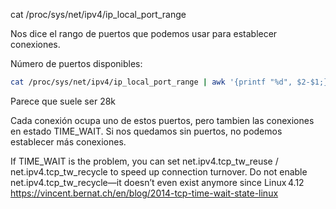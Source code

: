 cat /proc/sys/net/ipv4/ip_local_port_range

Nos dice el rango de puertos que podemos usar para establecer conexiones.

Número de puertos disponibles:

```bash
cat /proc/sys/net/ipv4/ip_local_port_range | awk '{printf "%d", $2-$1;}'
```

Parece que suele ser 28k

Cada conexión ocupa uno de estos puertos, pero tambien las conexiones en estado TIME_WAIT.
Si nos quedamos sin puertos, no podemos establecer más conexiones.

If TIME_WAIT is the problem, you can set net.ipv4.tcp_tw_reuse / net.ipv4.tcp_tw_recycle to speed up connection turnover.
Do not enable net.ipv4.tcp_tw_recycle—it doesn’t even exist anymore since Linux 4.12
<https://vincent.bernat.ch/en/blog/2014-tcp-time-wait-state-linux>
